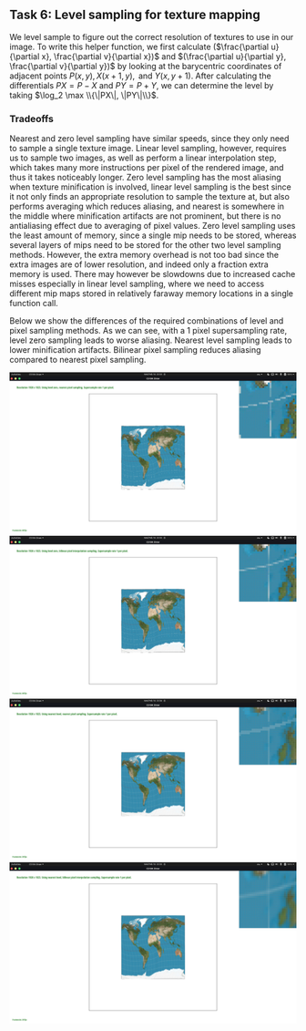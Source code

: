 ## Task 6: Level sampling for texture mapping

We level sample to figure out the correct resolution of textures to
use in our image. To write this helper function, we first calculate
($\frac{\partial u}{\partial x}, \frac{\partial v}{\partial x})$ and
$(\frac{\partial u}{\partial y}, \frac{\partial v}{\partial y})$ by
looking at the barycentric coordinates of adjacent points $P(x,y),
X(x+1, y), \text{ and } Y(x, y+1).$ After calculating the
differentials $PX = P - X$ and $PY = P + Y$, we can determine the
level by taking $\log_2 \max \\{\|PX\|, \|PY\|\\}$.

### Tradeoffs

Nearest and zero level sampling have similar speeds, since they only
need to sample a single texture image. Linear level sampling, however,
requires us to sample two images, as well as perform a linear
interpolation step, which takes many more instructions per pixel of
the rendered image, and thus it takes noticeably longer. Zero level
sampling has the most aliasing when texture minification is involved,
linear level sampling is the best since it not only finds an
appropriate resolution to sample the texture at, but also performs
averaging which reduces aliasing, and nearest is somewhere in the
middle where minification artifacts are not prominent, but there is
no antialiasing effect due to averaging of pixel values. Zero level
sampling uses the least amount of memory, since a single mip needs to
be stored, whereas several layers of mips need to be stored for the
other two level sampling methods. However, the extra memory overhead
is not too bad since the extra images are of lower resolution, and
indeed only a fraction extra memory is used. There may however be
slowdowns due to increased cache misses especially in linear level
sampling, where we need to access different mip maps stored in
relatively faraway memory locations in a single function call.

Below we show the differences of the required combinations of level
and pixel sampling methods. As we can see, with a 1 pixel
supersampling rate, level zero sampling leads to worse aliasing.
Nearest level sampling leads to lower minification artifacts. Bilinear
pixel sampling reduces aliasing compared to nearest pixel sampling.

![](assets/img/l0pnearest.png)
![](assets/img/l0pbili.png)
![](assets/img/lnearestpnearest.png)
![](assets/img/lnearestpbili.png)
